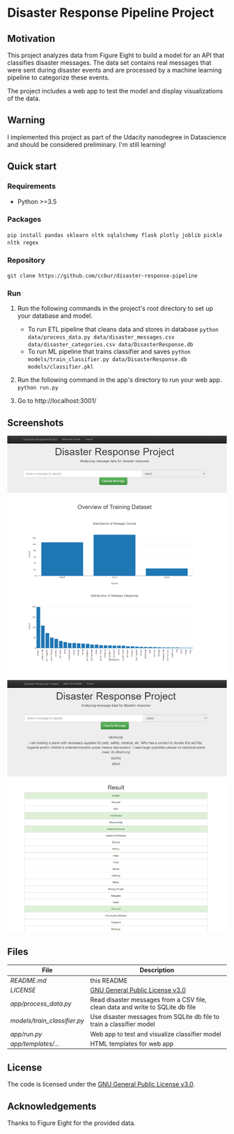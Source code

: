 # Disaster Response Pipeline Project

## Motivation


This project analyzes data from Figure Eight to build a model for an API that classifies disaster messages. The data set contains real messages that were sent during disaster events and are processed by a machine learning pipeline to categorize these events.

The project includes a web app to test the model and display visualizations of the data.

## Warning

I implemented this project as part of the Udacity nanodegree in Datascience and should be considered preliminary. I'm still learning!

## Quick start
### Requirements
* Python >=3.5

### Packages
`pip install pandas sklearn nltk sqlalchemy flask plotly joblib pickle nltk regex`

### Repository
`git clone https://github.com/ccbur/disaster-response-pipeline`

### Run

1. Run the following commands in the project's root directory to set up your database and model.

    - To run ETL pipeline that cleans data and stores in database
        `python data/process_data.py data/disaster_messages.csv data/disaster_categories.csv data/DisasterResponse.db`
    - To run ML pipeline that trains classifier and saves
        `python models/train_classifier.py data/DisasterResponse.db models/classifier.pkl`

2. Run the following command in the app's directory to run your web app.
    `python run.py`

3. Go to http://localhost:3001/


## Screenshots
![Overview](/screens/screenshot_overview.png)
![Results](/screens/screenshot_result.png)

## Files
File | Description
------------ | -------------
*README.md* | this README
*LICENSE* | [GNU General Public License v3.0](https://github.com/ccbur/disaster-response-pipeline/LICENSE)
*app/process_data.py* | Read disaster messages from a CSV file, clean data and write to SQLite db file
*models/train_classifier.py* | Use disaster messages from SQLite db file to train a classifier model
*app/run.py* | Web app to test and visualize classifier model 
*app/templates/...* | HTML templates for web app

## License
The code is licensed under the [GNU General Public License v3.0](https://github.com/ccbur/disaster-response-pipeline/LICENSE).

## Acknowledgements
Thanks to Figure Eight for the provided data.




